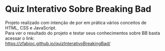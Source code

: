 # Quiz Interativo Sobre Breaking Bad 

Projeto realizado com intenção de por em prática vários conceitos de HTML, CSS e JavaScript. <br> Para ver o resultado do projeto e testar seus conhecimentos sobre BB basta acessar o link: <br>
https://zfabioc.github.io/quizInterativoBreakingBad/ 
